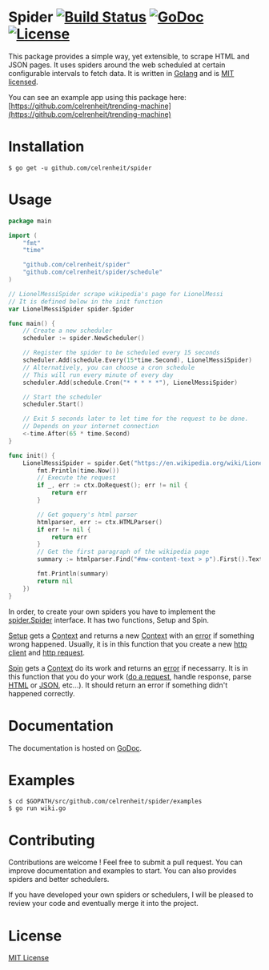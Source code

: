 # Spider [![Build Status](https://travis-ci.org/celrenheit/spider.svg?branch=master)](https://travis-ci.org/celrenheit/spider) [![GoDoc](https://godoc.org/github.com/celrenheit/spider?status.svg)](https://godoc.org/github.com/celrenheit/spider) [![License](https://img.shields.io/badge/license-MIT-blue.svg)](LICENSE)

This package provides a simple way, yet extensible, to scrape HTML and JSON pages. It uses spiders around the web scheduled at certain configurable intervals to fetch data.
It is written in [Golang](https://golang.org/) and is [MIT licensed](https://github.com/celrenheit/spider#license).

You can see an example app using this package here: [https://github.com/celrenheit/trending-machine](https://github.com/celrenheit/trending-machine)

# Installation

```shell
$ go get -u github.com/celrenheit/spider
```

# Usage

```go
package main

import (
	"fmt"
	"time"

	"github.com/celrenheit/spider"
	"github.com/celrenheit/spider/schedule"
)

// LionelMessiSpider scrape wikipedia's page for LionelMessi
// It is defined below in the init function
var LionelMessiSpider spider.Spider

func main() {
	// Create a new scheduler
	scheduler := spider.NewScheduler()

	// Register the spider to be scheduled every 15 seconds
	scheduler.Add(schedule.Every(15*time.Second), LionelMessiSpider)
	// Alternatively, you can choose a cron schedule
	// This will run every minute of every day
	scheduler.Add(schedule.Cron("* * * * *"), LionelMessiSpider)

	// Start the scheduler
	scheduler.Start()

	// Exit 5 seconds later to let time for the request to be done.
	// Depends on your internet connection
	<-time.After(65 * time.Second)
}

func init() {
	LionelMessiSpider = spider.Get("https://en.wikipedia.org/wiki/Lionel_Messi", func(ctx *spider.Context) error {
		fmt.Println(time.Now())
		// Execute the request
		if _, err := ctx.DoRequest(); err != nil {
			return err
		}

		// Get goquery's html parser
		htmlparser, err := ctx.HTMLParser()
		if err != nil {
			return err
		}
		// Get the first paragraph of the wikipedia page
		summary := htmlparser.Find("#mw-content-text > p").First().Text()

		fmt.Println(summary)
		return nil
	})
}
```


In order, to create your own spiders you have to implement the [spider.Spider](https://godoc.org/github.com/celrenheit/spider#Spider) interface.
It has two functions, Setup and Spin.

[Setup](https://godoc.org/github.com/celrenheit/spider#Spider) gets a [Context](https://godoc.org/github.com/celrenheit/spider#Context) and returns a new [Context](https://godoc.org/github.com/celrenheit/spider#Context) with an [error](https://godoc.org/builtin#error) if something wrong happened.
Usually, it is in this function that you create a new [http client](https://golang.org/pkg/net/http/#Client) and [http request](https://golang.org/pkg/net/http/#Request).

[Spin](https://godoc.org/github.com/celrenheit/spider#Spider) gets a [Context](https://godoc.org/github.com/celrenheit/spider#Context) do its work and returns an [error](https://godoc.org/builtin#error) if necessarry. It is in this function that you do your work ([do a request](https://godoc.org/github.com/celrenheit/spider#Context.DoRequest), handle response, parse [HTML](https://godoc.org/github.com/celrenheit/spider#Context.HTMLParser) or [JSON](https://godoc.org/github.com/celrenheit/spider#Context.JSONParser), etc...). It should return an error if something didn't happened correctly.


# Documentation

The documentation is hosted on [GoDoc](https://godoc.org/github.com/celrenheit/spider).


# Examples

```shell
$ cd $GOPATH/src/github.com/celrenheit/spider/examples
$ go run wiki.go
```

# Contributing

Contributions are welcome ! Feel free to submit a pull request.
You can improve documentation and examples to start.
You can also provides spiders and better schedulers.

If you have developed your own spiders or schedulers, I will be pleased to review your code and eventually merge it into the project.

# License

[MIT License](https://github.com/celrenheit/spider/blob/master/LICENSE)
